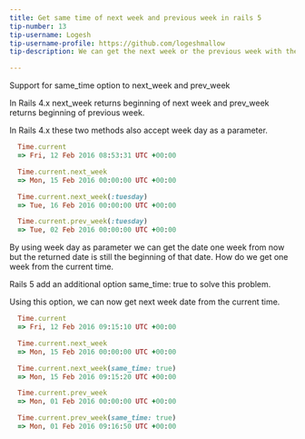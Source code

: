 ```yaml
---
title: Get same time of next week and previous week in rails 5
tip-number: 13
tip-username: Logesh
tip-username-profile: https://github.com/logeshmallow
tip-description: We can get the next week or the previous week with the current time using this methods.

---
```



Support for same_time option to next_week and prev_week

In Rails 4.x next_week returns beginning of next week and prev_week returns beginning of previous week.

In Rails 4.x these two methods also accept week day as a parameter.

```ruby
  Time.current
  => Fri, 12 Feb 2016 08:53:31 UTC +00:00

  Time.current.next_week
  => Mon, 15 Feb 2016 00:00:00 UTC +00:00

  Time.current.next_week(:tuesday)
  => Tue, 16 Feb 2016 00:00:00 UTC +00:00

  Time.current.prev_week(:tuesday)
  => Tue, 02 Feb 2016 00:00:00 UTC +00:00
```

By using week day as parameter we can get the date one week from now but the returned date is still the beginning of that date. How do we get one week from the current time.

Rails 5 add an additional option same_time: true to solve this problem.

Using this option, we can now get next week date from the current time.

```ruby
  Time.current
  => Fri, 12 Feb 2016 09:15:10 UTC +00:00

  Time.current.next_week
  => Mon, 15 Feb 2016 00:00:00 UTC +00:00

  Time.current.next_week(same_time: true)
  => Mon, 15 Feb 2016 09:15:20 UTC +00:00

  Time.current.prev_week
  => Mon, 01 Feb 2016 00:00:00 UTC +00:00

  Time.current.prev_week(same_time: true)
  => Mon, 01 Feb 2016 09:16:50 UTC +00:00
```
